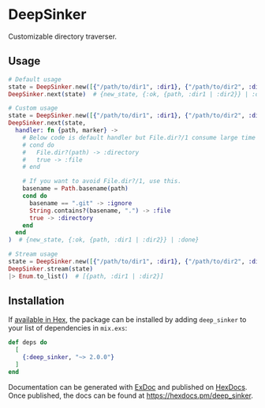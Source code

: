 # DeepSinker

Customizable directory traverser.

## Usage

```elixir
# Default usage
state = DeepSinker.new([{"/path/to/dir1", :dir1}, {"/path/to/dir2", :dir2}])
DeepSinker.next(state)  # {new_state, {:ok, {path, :dir1 | :dir2}} | :done}

# Custom usage
state = DeepSinker.new([{"/path/to/dir1", :dir1}, {"/path/to/dir2", :dir2}], order: :desc)  # :asc or :desc
DeepSinker.next(state,
  handler: fn {path, marker} ->
    # Below code is default handler but File.dir?/1 consume large time in some env.
    # cond do
    #   File.dir?(path) -> :directory
    #   true -> :file
    # end

    # If you want to avoid File.dir?/1, use this.
    basename = Path.basename(path)
    cond do
      basename == ".git" -> :ignore
      String.contains?(basename, ".") -> :file
      true -> :directory
    end
  end
)  # {new_state, {:ok, {path, :dir1 | :dir2}} | :done}

# Stream usage
state = DeepSinker.new([{"/path/to/dir1", :dir1}, {"/path/to/dir2", :dir2}])
DeepSinker.stream(state)
|> Enum.to_list()  # [{path, :dir1 | :dir2}]
```

## Installation

If [available in Hex](https://hex.pm/docs/publish), the package can be installed
by adding `deep_sinker` to your list of dependencies in `mix.exs`:

```elixir
def deps do
  [
    {:deep_sinker, "~> 2.0.0"}
  ]
end
```

Documentation can be generated with [ExDoc](https://github.com/elixir-lang/ex_doc)
and published on [HexDocs](https://hexdocs.pm). Once published, the docs can
be found at <https://hexdocs.pm/deep_sinker>.

